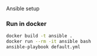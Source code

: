 Ansible setup

### Run in docker

```sh
docker build -t ansible .
docker run --rm -it ansible bash
ansible-playbook default.yml
```
